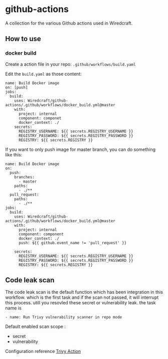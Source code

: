# github-actions

A collection for the various Github actions used in Wiredcraft.

## How to use

### docker build

Create a action file in your repo: `.github/workflows/build.yaml`

Edit the `build.yaml` as those content:

```
name: Build Docker image
on: [push]
jobs:
  build:
    uses: Wiredcraft/github-actions/.github/workflows/docker_build.yml@master
    with:
      project: internal
      component: componet
      docker_context: ./
    secrets:
      REGISTRY_USERNAME: ${{ secrets.REGISTRY_USERNAME }}
      REGISTRY_PASSWORD: ${{ secrets.REGISTRY_PASSWORD }}
      REGISTRY: ${{ secrets.REGISTRY }}
```

If you want to only push image for master branch, you can do something like this:
```
name: Build Docker image
on:
  push:
    branches:
      - master
    paths:
      - ./**
  pull_request:
    paths:
      - ./**
jobs:
  build:
    uses: Wiredcraft/github-actions/.github/workflows/docker_build.yml@master
    with:
      project: internal
      component: component
      docker_context: ./
      push: ${{ github.event_name != 'pull_request' }}

    secrets:
      REGISTRY_USERNAME: ${{ secrets.REGISTRY_USERNAME }}
      REGISTRY_PASSWORD: ${{ secrets.REGISTRY_PASSWORD }}
      REGISTRY: ${{ secrets.REGISTRY }}
```
## Code leak scan 
The code leak scan is the default function which has been integration in this workflow. which is the first task and if the scan not passed, it will interrupt this process. utill you resovled these secret or vulnerability leak. the task name is 

`- name: Run Trivy vulnerability scanner in repo mode` 

Default enabled scan scope : 
* secret
* vulnerability 
  
Configuration reference [Trivy Action](https://github.com/aquasecurity/trivy-action#inputs)
